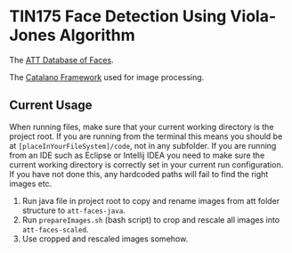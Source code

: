 # TIN175 Face Detection Using Viola-Jones Algorithm

The [ATT Database of Faces](https://www.cl.cam.ac.uk/research/dtg/attarchive/facedatabase.html).

The [Catalano Framework](https://github.com/DiegoCatalano/Catalano-Framework) used for image processing.


## Current Usage
When running files, make sure that your current working directory is the project root. If you are running from the terminal this means you should be at `[placeInYourFileSystem]/code`, not in any subfolder. If you are running from an IDE such as Eclipse or Intellij IDEA you need to make sure the current working directory is correctly set in your current run configuration. If you have not done this, any hardcoded paths will fail to find the right images etc.

1. Run java file in project root to copy and rename images from att folder structure to `att-faces-java`.
2. Run `prepareImages.sh` (bash script) to crop and rescale all images into `att-faces-scaled`.
3. Use cropped and rescaled images somehow.
